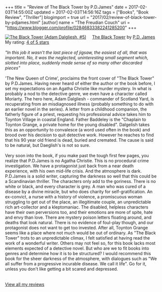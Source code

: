 +++
title = "Review of The Black Tower by P.D.James"
date = 2017-02-03T14:55:00Z
updated = 2017-02-03T14:56:16Z
tags = ["Books", "Book Review", "Thriller"]
blogimport = true 
url = "2017/02/review-of-black-tower-by-pdjames.html"
[author]
	name = "The Freudian Couch"
	uri = "https://www.blogger.com/profile/02846833382241285200"
+++

<div dir="ltr" style="text-align: left;" trbidi="on">
<a href="https://www.goodreads.com/book/show/3833.The_Black_Tower" style="float: left; padding-right: 20px;"><img alt="The Black Tower (Adam Dalgliesh, #5)" border="0" src="https://images.gr-assets.com/books/1321172468m/3833.jpg" /></a><a href="https://www.goodreads.com/book/show/3833.The_Black_Tower">The Black Tower</a> by <a href="https://www.goodreads.com/author/show/344522.P_D_James">P.D. James</a><br />
My rating: <a href="https://www.goodreads.com/review/show/1893640258">4 of 5 stars</a><br />
<br />
<i>"In this job it wasn't the last piece of jigsaw, the easiest of all, that was important. No, it was the neglected, uninteresting small segment which, slotted into place, suddenly made sense of so many other discarded pieces"</i><br />
<br />
'The New Queen of Crime', proclaims the front cover of "The Black Tower" by P.D.James. Having never heard of either the author or the book before, I set my expectations on an Agatha Christie like murder mystery. In what is probably a nod to the detective genre, we even have a character called Moriarty. The hero here, Adam Dalgliesh - commander of Scotland Yard, is recuperating from an misdiagnosed illness (probably something to do with an earlier novel in the series). A letter from a childhood companion, the fatherly figure of a priest, requesting his professional advice takes him to Toynton Village in coastal England. Father Baddeley is the "Chaplain to Toynton Grange, a private home for the young disabled". Dalgelish takes this as an opportunity to convalesce (a word used often in the book) and brood over his decision to quit detective work. However he reaches to find that his 90 year old friend is dead, buried and cremated. The cause is said to be natural, but Daeglish's is not so sure.<br />
<br />
Very soon into the book, if you make past the tough first few pages, you realize that P.D.James is no Agatha Christie. This is no procedural crime investigation. We have a protagonist just back from a near death experience, with his own mid-life crisis. And the atmosphere is dark. P.D.James is a solid writer, capturing the darkness so well that this could be a Scandinavian thriller. The characters only add to the goriness. There is no white or black, and every character is grey. A man who was cured of a disease by a divine miracle, but who does charity for self-gratification. An ex-convict, a nurse with a history of violence, a promiscuous woman struggling to get out of the place, an illegitimate couple, an unpredictable rich art-collector and a kleptomaniac. The disabled, helpless characters have their own perversions too, and their emotions are more of spite, hate and envy than love. There are mystery poison letters floating around, and deaths that look natural. There is no evidence of foul-play though, and our protagonist does not want to get too invested. After all, Toynton Grange seems like a place where not much would be out of ordinary. As "The Black Tower" trots to an unpredictable climax, I felt satisfied at having read the work of a wonderful writer. Others may not feel so, for this book lacks most elements expected of a detective novel. But who are we to fit books into genres and determine how it is to be structured? I would recommend this book for the sheer darkness of the atmosphere, with dialogues such as "We all suffer from a progressive incurable disease. We call it life". Go for it, unless you don't like getting a bit scared and depressed.<br />
<br />
<br />
<a href="https://www.goodreads.com/review/list/4391307-adarsh">View all my reviews</a><br />
<div>
<br /></div>
</div>

